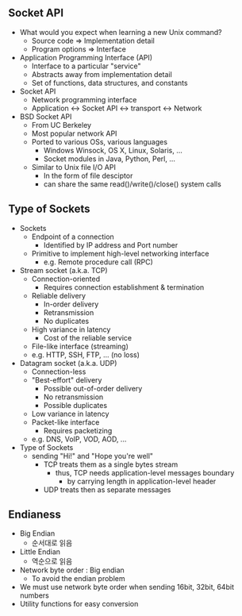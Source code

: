 ## Socket API
- What would you expect when learning a new Unix command?
	- Source code => Implementation detail
	- Program options => Interface
- Application Programming Interface (API)
	- Interface to a particular "service"
	- Abstracts away from implementation detail
	- Set of functions, data structures, and constants
- Socket API
	- Network programming interface
	- Application <-> Socket API <-> transport <-> Network
- BSD Socket API
	- From UC Berkeley
	- Most popular network API
	- Ported to various OSs, various languages
		- Windows Winsock, OS X, Linux, Solaris, ...
		- Socket modules in Java, Python, Perl, ...
	- Similar to Unix file I/O API
		- In the form of file desciptor
		- can share the same read()/write()/close() system calls
## Type of Sockets
- Sockets
	- Endpoint of a connection
		- Identified by IP address and Port number
	- Primitive to implement high-level networking interface
		- e.g. Remote procedure call (RPC)
- Stream socket (a.k.a. TCP)
	- Connection-oriented
		- Requires connection establishment & termination
	- Reliable delivery
		- In-order delivery
		- Retransmission
		- No duplicates
	- High variance in latency
		- Cost of the reliable service
	- File-like interface (streaming)
	- e.g. HTTP, SSH, FTP,  ... (no loss)
- Datagram socket (a.k.a. UDP)
	- Connection-less
	- "Best-effort" delivery
		- Possible out-of-order delivery
		- No retransmission
		- Possible duplicates
	- Low variance in latency
	- Packet-like interface
		- Requires packetizing
	- e.g. DNS, VoIP, VOD, AOD, ...
- Type of Sockets
	- sending "Hi!" and "Hope you're well"
		- TCP treats them as a single bytes stream
			- thus, TCP needs application-level messages boundary
				- by carrying length in application-level header
		- UDP treats then as separate messages
## Endianess
- Big Endian
	- 순서대로 읽음
- Little Endian
	- 역순으로 읽음
- Network byte order : Big endian
	- To avoid the endian problem
- We must use network byte order when sending 16bit, 32bit, 64bit numbers
- Utility functions for easy conversion